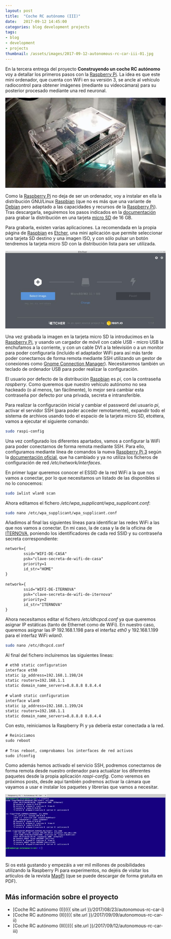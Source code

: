 ```yaml
---
layout: post
title:  "Coche RC autónomo (III)"
date:   2017-09-12 14:45:00
categories: blog development projects
tags:
- blog
- development
- projects
thumbnail: /assets/images/2017-09-12-autonomous-rc-car-iii-01.jpg
---
```


En la tercera entrega del proyecto **Construyendo un coche RC autónomo** voy a detallar los primeros pasos con la [Raspberry Pi](http://amzn.to/2wmTn2S). La idea es que este mini ordenador, que cuenta con WiFi en su versión 3, se ancle al vehículo radiocontrol para obtener imágenes (mediante su videocámara) para su posterior procesado mediante una red neuronal.

![Raspberry Pi](/assets/images/2017-09-12-autonomous-rc-car-iii-01.jpg)

Como la [Raspberry Pi](http://amzn.to/2wmTn2S) no deja de ser un ordenador, voy a instalar en ella la distribución GNU/Linux [Raspbian](https://raspbian.org) (que no es más que una variante de [Debian](https://www.debian.org) pero adaptado a las capacidades y recursos de la [Raspberry Pi](http://amzn.to/2wmTn2S)). Tras descargarla, seguiremos los pasos indicados en la [documentación](https://www.raspberrypi.org/documentation/installation/) para grabar la distribución en una tarjeta [micro SD](http://amzn.to/2gZp503) de 16 GB. 

Para grabarla, existen varias aplicaciones. La recomendada en la propia página de [Raspbian](https://raspbian.org) es [Etcher](https://etcher.io), una mini aplicación que permite seleccionar una tarjeta SD destino y una imagen ISO, y con sólo pulsar un botón tendremos la tarjeta micro SD con la distribución lista para ser utilizada.

![Etcher - Grabando la imagen de Raspbian en una tarjeta micro SD](/assets/images/2017-09-12-autonomous-rc-car-iii-02.jpg)

Una vez grabada la imagen en la tarjeta micro SD la introducimos en la [Raspberry Pi](http://amzn.to/2wmTn2S), y usando un cargador de móvil con cable USB - micro USB la enchufamos a la corriente, y con un cable DVI a la televisión o a un monitor para poder configurarla (incluido el adaptador WiFi para así más tarde poder conectarnos de forma remota mediante SSH utilizando un gestor de conexiones como [Gnome Connection Manager](http://kuthulu.com/gcm/)). Necesitaremos también un teclado de ordenador USB para poder realizar la configuración.

El usuario por defecto de la distribución [Raspbian](https://raspbian.org) es _pi_, con la contraseña _raspberry_. Como queremos que nuestro vehículo autónomo no sea hackeado (o al menos, tan fácilmente), lo mejor será cambiar esta contraseña por defecto por una privada, secreta e intransferible.

Para realizar la configuración inicial y cambiar el password del usuario _pi_, activar el servidor SSH (para poder acceder remotamente), expandir todo el sistema de archivos usando todo el espacio de la tarjeta micro SD, etcétera, vamos a ejecutar el siguiente comando:

```bash
sudo raspi-config
```

Una vez configurado los diferentes apartados, vamos a configurar la WiFi para poder conectarnos de forma remota mediante SSH. Para ello, configuramos mediante línea de comandos la nueva [Raspberry Pi 3](http://amzn.to/2wmTn2S) según la [documentación oficial](https://www.raspberrypi.org/documentation/configuration/wireless/wireless-cli.md), que ha cambiado y ya no utiliza los ficheros de configuración de red _/etc/network/interfaces_. 

En primer lugar queremos conocer el ESSID de la red WiFi a la que nos vamos a conectar, por lo que necesitamos un listado de las disponibles si no lo conocemos:

```bash
sudo iwlist wlan0 scan
```

Ahora editamos el fichero _/etc/wpa_supplicant/wpa_supplicant.conf_:

```bash
sudo nano /etc/wpa_supplicant/wpa_supplicant.conf
```

Añadimos al final las siguientes líneas para identificar las redes WiFi a las que nos vamos a conectar. En mi caso, la de casa y la de la oficina de [ITERNOVA](https://www.iternova.net), poniendo los identificadores de cada red SSID y su contraseña secreta correspondiente:

```
network={
        ssid="WIFI-DE-CASA"
        psk="clave-secreta-de-wifi-de-casa"
        priority=1
        id_str="HOME"
}

network={
        ssid="WIFI-DE-ITERNOVA"
        psk="clave-secreta-de-wifi-de-iternova"
        priority=2
        id_str="ITERNOVA"
}
```

Ahora necesitamos editar el fichero _/etc/dhcpcd.conf_ ya que queremos asignar IP estáticas (tanto de Ethernet como de WiFi). En nuestro caso, queremos asignar las IP 192.168.1.198 para el interfaz _eth0_ y 192.168.1.199 para el interfaz WiFi _wlan0_.

```bash
sudo nano /etc/dhcpcd.conf
```

Al final del fichero incluiremos las siguientes líneas:

```
# eth0 static configuration
interface eth0
static ip_address=192.168.1.198/24
static routers=192.168.1.1
static domain_name_servers=8.8.8.8 8.8.4.4

# wlan0 static configuration
interface wlan0
static ip_address=192.168.1.199/24
static routers=192.168.1.1
static domain_name_servers=8.8.8.8 8.8.4.4

```

Con esto, reiniciamos la Raspberry Pi y ya debería estar conectada a la red. 

```
# Reiniciamos 
sudo reboot

# Tras reboot, comprobamos los interfaces de red activos
sudo ifconfig
```

Como además hemos activado el servicio SSH, podremos conectarnos de forma remota desde nuestro ordenador para actualizar los diferentes paquetes desde la propia aplicación _raspi-config_. Como veremos en próximos posts, desde aquí también podremos activar la cámara que vayamos a usar e instalar los paquetes y librerías que vamos a necesitar.

![Conectados a la Raspberry Pi mediante SSH usando la WiFi](/assets/images/2017-09-12-autonomous-rc-car-iii-03.jpg)

Si os está gustando y empezáis a ver mil millones de posibilidades utilizando la Raspberry Pi para experimentos, no dejéis de visitar los artículos de la revista [MagPi](https://www.raspberrypi.org/magpi) (que se puede descargar de forma gratuita en PDF).

## Más información sobre el proyecto

* [Coche RC autónomo (I)]({{ site.url }}/2017/08/23/autonomous-rc-car-i)
* [Coche RC autónomo (II)]({{ site.url }}/2017/09/09/autonomous-rc-car-ii)
* [Coche RC autónomo (III)]({{ site.url }}/2017/09/12/autonomous-rc-car-iii)
